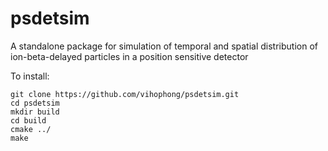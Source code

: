 # psdetsim
A standalone package for simulation of temporal and spatial distribution of ion-beta-delayed particles in a position sensitive detector

To install:

```
git clone https://github.com/vihophong/psdetsim.git
cd psdetsim
mkdir build
cd build
cmake ../
make
```
